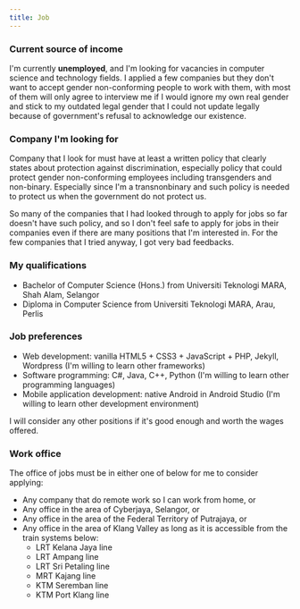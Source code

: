 ```yaml
---
title: Job
---
```


### Current source of income

I'm currently __unemployed__, and I'm looking for vacancies in computer science and technology fields. I applied a few companies but they don't want to accept gender non-conforming people to work with them, with most of them will only agree to interview me if I would ignore my own real gender and stick to my outdated legal gender that I could not update legally because of government's refusal to acknowledge our existence. 


### Company I'm looking for

Company that I look for must have at least a written policy that clearly states about protection against discrimination, especially policy that could protect gender non-conforming employees including transgenders and non-binary. Especially since I'm a transnonbinary and such policy is needed to protect us when the government do not protect us.

So many of the companies that I had looked through to apply for jobs so far doesn't have such policy, and so I don't feel safe to apply for jobs in their companies even if there are many positions that I'm interested in. For the few companies that I tried anyway, I got very bad feedbacks.


### My qualifications

- Bachelor of Computer Science (Hons.) from Universiti Teknologi MARA, Shah Alam, Selangor
- Diploma in Computer Science from Universiti Teknologi MARA, Arau, Perlis


### Job preferences

- Web development: vanilla HTML5 + CSS3 + JavaScript + PHP, Jekyll, Wordpress (I'm willing to learn other frameworks)
- Software programming: C#, Java, C++, Python (I'm willing to learn other programming languages)
- Mobile application development: native Android in Android Studio (I'm willing to learn other development environment)

I will consider any other positions if it's good enough and worth the wages offered.


### Work office

The office of jobs must be in either one of below for me to consider applying:

- Any company that do remote work so I can work from home, or
- Any office in the area of Cyberjaya, Selangor, or
- Any office in the area of the Federal Territory of Putrajaya, or
- Any office in the area of Klang Valley as long as it is accessible from the train systems below:
  - LRT Kelana Jaya line
  - LRT Ampang line
  - LRT Sri Petaling line
  - MRT Kajang line
  - KTM Seremban line
  - KTM Port Klang line


